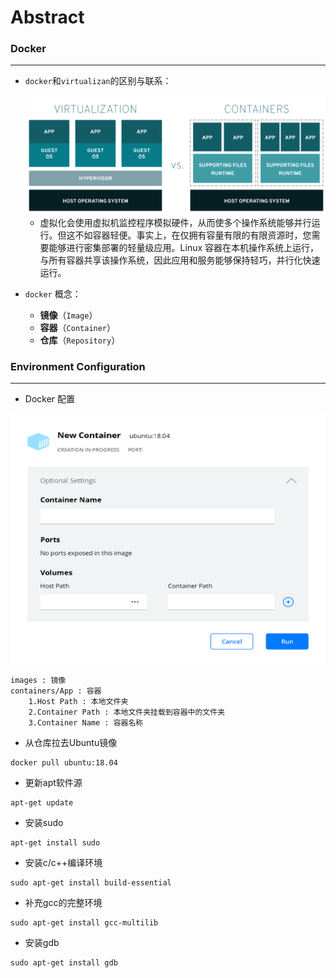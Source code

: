 # Abstract



### Docker

***

* `docker`和`virtualizan`的区别与联系：

  <img src="https://github.com/Ganliber/CSAPP/blob/main/images/docker_and_virtualization.png" style="zoom:50%"/>

  * 虚拟化会使用虚拟机监控程序模拟硬件，从而使多个操作系统能够并行运行。但这不如容器轻便。事实上，在仅拥有容量有限的有限资源时，您需要能够进行密集部署的轻量级应用。Linux 容器在本机操作系统上运行，与所有容器共享该操作系统，因此应用和服务能够保持轻巧，并行化快速运行。

* `docker` 概念：

  * **镜像**（`Image`）
  * **容器**（`Container`）
  * **仓库**（`Repository`）



### Environment Configuration

***

* Docker 配置

<img src="https://github.com/Ganliber/CSAPP/blob/main/images/ini_env.png" width = "600" height = "400"/>

```
images : 镜像
containers/App : 容器
	1.Host Path : 本地文件夹
	2.Container Path : 本地文件夹挂载到容器中的文件夹
    3.Container Name : 容器名称
```

* 从仓库拉去Ubuntu镜像

```
docker pull ubuntu:18.04
```

* 更新apt软件源

```
apt-get update
```

* 安装sudo

```
apt-get install sudo
```

* 安装c/c++编译环境

```
sudo apt-get install build-essential
```

* 补充gcc的完整环境

```
sudo apt-get install gcc-multilib
```

* 安装gdb

```
sudo apt-get install gdb
```














